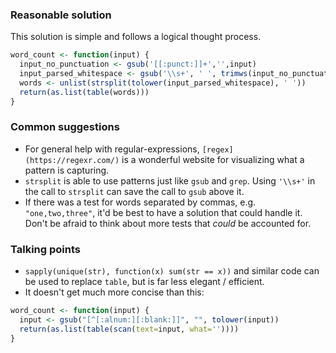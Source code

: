 ### Reasonable solution

This solution is simple and follows a logical thought process.

```r
word_count <- function(input) {
  input_no_punctuation <- gsub('[[:punct:]]+','',input)
  input_parsed_whitespace <- gsub('\\s+', ' ', trimws(input_no_punctuation))
  words <- unlist(strsplit(tolower(input_parsed_whitespace), ' '))
  return(as.list(table(words)))
}
```


### Common suggestions

- For general help with regular-expressions, `[regex](https://regexr.com/)` is a wonderful website for visualizing what a pattern is capturing.
- `strsplit` is able to use patterns just like `gsub` and `grep`. Using `'\\s+'` in the call to `strsplit` can save the call to `gsub` above it.
- If there was a test for words separated by commas, e.g. `"one,two,three"`, it'd be best to have a solution that could handle it. Don't be afraid to think about more tests that _could_ be accounted for.


### Talking points

- `sapply(unique(str), function(x) sum(str == x))` and similar code can be used to replace `table`, but is far less elegant / efficient.
- It doesn't get much more concise than this:
```r
word_count <- function(input) {
  input <- gsub("[^[:alnum:][:blank:]]", "", tolower(input))
  return(as.list(table(scan(text=input, what=''))))
}
```

